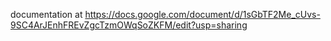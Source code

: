 documentation at https://docs.google.com/document/d/1sGbTF2Me_cUvs-9SC4ArJEnhFREvZgcTzmOWqSoZKFM/edit?usp=sharing
